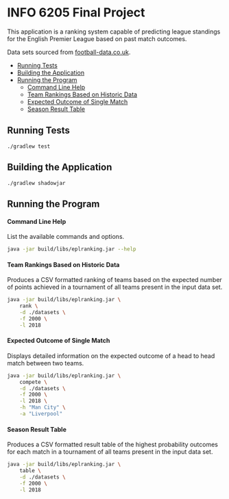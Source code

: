 # INFO 6205 Final Project

This application is a ranking system capable of predicting league standings for the English Premier League based on past match outcomes.

Data sets sourced from [football-data.co.uk](http://www.football-data.co.uk/englandm.php).

- [Running Tests](#running-tests)
- [Building the Application](#building-the-application)
- [Running the Program](#running-the-program)
    - [Command Line Help](#command-line-help)
    - [Team Rankings Based on Historic Data](#team-rankings-based-on-historic-data)
    - [Expected Outcome of Single Match](#expected-outcome-of-single-match)
    - [Season Result Table](#season-result-table)

## Running Tests
```
./gradlew test
```

## Building the Application
```
./gradlew shadowjar
```

## Running the Program

#### Command Line Help

List the available commands and options.

```bash
java -jar build/libs/eplranking.jar --help
```

#### Team Rankings Based on Historic Data

Produces a CSV formatted ranking of teams based on the expected number of points achieved in a tournament of all teams present in the input data set.

```bash
java -jar build/libs/eplranking.jar \
    rank \
    -d ./datasets \
    -f 2000 \
    -l 2018
```

#### Expected Outcome of Single Match

Displays detailed information on the expected outcome of a head to head match between two teams.

```bash
java -jar build/libs/eplranking.jar \
    compete \
    -d ./datasets \
    -f 2000 \
    -l 2018 \
    -h "Man City" \
    -a "Liverpool"
```

#### Season Result Table

Produces a CSV formatted result table of the highest probability outcomes for each match in a tournament of all teams present in the input data set.

```bash
java -jar build/libs/eplranking.jar \
    table \
    -d ./datasets \
    -f 2000 \
    -l 2018
```